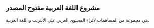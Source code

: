 ## مشروع اللغة العربية مفتوح المصدر
هي مجموعة من المساهمات لاثراء المحتوى العربي على الأنترنت و اللغة العربية.
